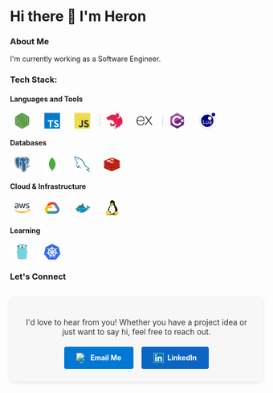 # Hi there 👋 I'm Heron

### About Me

I'm currently working as a Software Engineer.

### Tech Stack:

#### Languages and Tools

<p>
  <a href="https://nodejs.org" title="Node.js" target="_blank" style="text-decoration: none; margin: 0 8px;">
    <img align="center"
         alt="Node.js"
         title="Node.js"
         height="32"
         width="32"
         src="https://raw.githubusercontent.com/devicons/devicon/master/icons/nodejs/nodejs-plain.svg">
  </a>
  &nbsp;
  <a href="https://www.typescriptlang.org" title="TypeScript" target="_blank" style="text-decoration: none; margin: 0 8px;">
    <img align="center"
         alt="TypeScript"
         title="TypeScript"
         height="32"
         width="32"
         src="https://raw.githubusercontent.com/devicons/devicon/master/icons/typescript/typescript-original.svg">
  </a>
  &nbsp;
  <a href="https://developer.mozilla.org/en-US/docs/Web/JavaScript" title="JavaScript" target="_blank" style="text-decoration: none; margin: 0 8px;">
    <img align="center"
         alt="JavaScript"
         title="JavaScript"
         height="32"
         width="32"
         src="https://raw.githubusercontent.com/devicons/devicon/master/icons/javascript/javascript-original.svg">
  </a>
  &nbsp;
  <span style="display: inline-block; vertical-align: middle; width: 1px; height: 20px; background-color: #ccc;"></span>
  <a href="https://nestjs.com" title="NestJS" target="_blank" style="text-decoration: none; margin: 0 8px;">
    <img align="center"
         alt="NestJS"
         title="NestJS"
         height="32"
         width="32"
         src="https://raw.githubusercontent.com/devicons/devicon/master/icons/nestjs/nestjs-original.svg">
  </a>
  &nbsp;
  <a href="https://expressjs.com" title="Express.js" target="_blank" style="text-decoration: none; margin: 0 8px;">
    <img align="center"
         alt="Express.js"
         title="Express.js"
         height="32"
         width="32"
         src="https://raw.githubusercontent.com/devicons/devicon/master/icons/express/express-original.svg">
  </a>
  &nbsp;
  <span style="display: inline-block; vertical-align: middle; width: 1px; height: 20px; background-color: #ccc;"></span>
  <a href="https://dotnet.microsoft.com" title=".NET C#" target="_blank" style="text-decoration: none; margin: 0 8px;">
    <img align="center"
         alt=".NET C#"
         title=".NET C#"
         height="32"
         width="32"
         src="https://raw.githubusercontent.com/devicons/devicon/master/icons/csharp/csharp-original.svg">
  </a>
  &nbsp;
  <a href="https://www.lua.org" title="Lua" target="_blank" style="text-decoration: none; margin: 0 8px;">
    <img align="center"
         alt="Lua"
         title="Lua"
         height="32"
         width="32"
         src="https://raw.githubusercontent.com/devicons/devicon/master/icons/lua/lua-original.svg">
  </a>
</p>

#### Databases

<p>
  <a href="https://www.postgresql.org" title="PostgreSQL" target="_blank" style="text-decoration: none; margin: 0 8px;">
    <img align="center"
         alt="Postgres"
         title="Postgres"
         height="32"
         width="32"
         src="https://raw.githubusercontent.com/devicons/devicon/master/icons/postgresql/postgresql-plain.svg">
  </a>
  &nbsp;
  <a href="https://www.mongodb.com" title="MongoDB" target="_blank" style="text-decoration: none; margin: 0 8px;">
    <img align="center"
         alt="MongoDB"
         title="MongoDB"
         height="32"
         width="32"
         src="https://raw.githubusercontent.com/devicons/devicon/master/icons/mongodb/mongodb-plain.svg">
  </a>
  &nbsp;
  <a href="https://www.mysql.com" title="MySQL" target="_blank" style="text-decoration: none; margin: 0 8px;">
    <img align="center"
         alt="MySQL"
         title="MySQL"
         height="32"
         width="32"
         src="https://raw.githubusercontent.com/devicons/devicon/master/icons/mysql/mysql-original.svg">
  </a>
  &nbsp;
  <a href="https://redis.io" title="Redis" target="_blank" style="text-decoration: none; margin: 0 8px;">
    <img align="center"
         alt="Redis"
         title="Redis"
         height="32"
         width="32"
         src="https://raw.githubusercontent.com/devicons/devicon/master/icons/redis/redis-original.svg">
  </a>
</p>

#### Cloud & Infrastructure

<p>
  <a href="https://aws.amazon.com" title="Amazon Web Services (AWS)" target="_blank" style="text-decoration: none; margin: 0 8px;">
    <img align="center"
         alt="Amazon Web Services (AWS)"
         title="Amazon Web Services (AWS)"
         height="32"
         width="32"
         src="https://raw.githubusercontent.com/devicons/devicon/master/icons/amazonwebservices/amazonwebservices-original-wordmark.svg">
  </a>
  &nbsp;
  <a href="https://cloud.google.com" title="Google Cloud (GCP)" target="_blank" style="text-decoration: none; margin: 0 8px;">
    <img align="center"
         alt="Google Cloud (GCP)"
         title="Google Cloud (GCP)"
         height="32"
         width="32"
         src="https://raw.githubusercontent.com/devicons/devicon/master/icons/googlecloud/googlecloud-original.svg">
  </a>
  &nbsp;
  <a href="https://www.docker.com" title="Docker" target="_blank" style="text-decoration: none; margin: 0 8px;">
    <img align="center"
         alt="Docker"
         title="Docker"
         height="32"
         width="32"
         src="https://raw.githubusercontent.com/devicons/devicon/master/icons/docker/docker-original.svg">
  </a>
  &nbsp;
  <a href="https://www.linux.org" title="Linux" target="_blank" style="text-decoration: none; margin: 0 8px;">
    <img align="center"
         alt="Linux"
         title="Linux"
         height="32"
         width="32"
         src="https://raw.githubusercontent.com/devicons/devicon/master/icons/linux/linux-original.svg">
  </a>
</p>

#### Learning

<p>
  <a href="https://go.dev" title="Golang" target="_blank" style="text-decoration: none; margin: 0 8px;">
    <img align="center"
         alt="Golang"
         title="Golang"
         height="32"
         width="32"
         src="https://raw.githubusercontent.com/devicons/devicon/master/icons/go/go-original.svg">
  </a>
  &nbsp;
  <a href="https://kubernetes.io" title="Kubernetes" target="_blank" style="text-decoration: none; margin: 0 8px;">
    <img align="center"
         alt="Kubernetes"
         title="Kubernetes"
         height="32"
         width="32"
         src="https://raw.githubusercontent.com/devicons/devicon/master/icons/kubernetes/kubernetes-plain.svg">
  </a>
</p>

### Let's Connect

<div style="background: #f7f7f7; padding: 24px; border-radius: 10px; text-align: center; margin-top: 32px; box-shadow: 0 2px 8px rgba(0,0,0,0.1);">
  <p style="font-size: 1.1em; margin-bottom: 20px; color: #333;">
    I'd love to hear from you! Whether you have a project idea or just want to say hi, feel free to reach out.
  </p>
  <div style="display: inline-flex; gap: 16px;">
    <a href="mailto:heron.code@outlook.com" style="text-decoration: none; padding: 12px 24px; border-radius: 4px; font-size: 1em; font-weight: bold; display: flex; align-items: center; gap: 8px; background-color: #0078D4; color: #fff;">
      <img src="https://raw.githubusercontent.com/devicons/devicon/master/icons/outlook/outlook-plain.svg" alt="Email" style="height: 20px; width: 20px;">
      Email Me
    </a>
    <a href="https://www.linkedin.com/in/heronsilva" target="_blank" style="text-decoration: none; padding: 12px 24px; border-radius: 4px; font-size: 1em; font-weight: bold; display: flex; align-items: center; gap: 8px; background-color: #0A66C2; color: #fff;">
      <img src="https://raw.githubusercontent.com/devicons/devicon/master/icons/linkedin/linkedin-plain.svg" alt="LinkedIn" style="height: 20px; width: 20px;">
      LinkedIn
    </a>
  </div>
</div>
